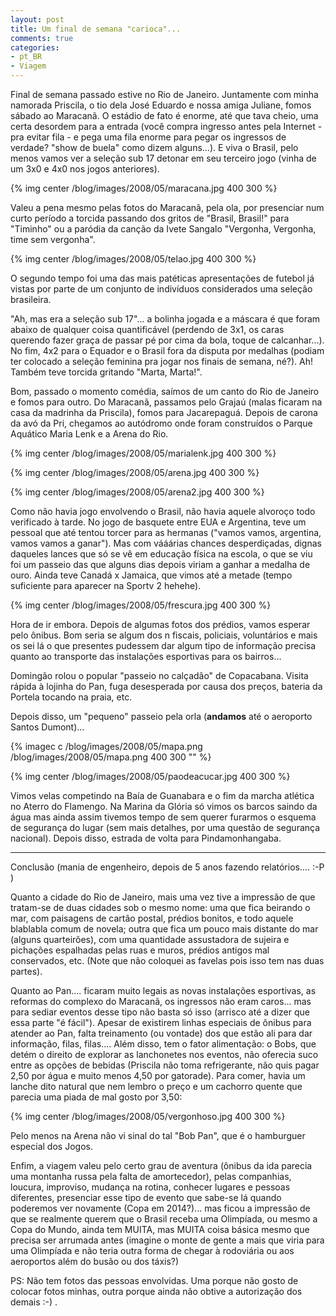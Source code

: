 ```yaml
---
layout: post
title: Um final de semana "carioca"...
comments: true
categories:
- pt_BR
- Viagem
---
```

Final de semana passado estive no Rio de Janeiro. Juntamente com minha namorada Priscila, o tio dela José Eduardo e nossa amiga Juliane, fomos sábado ao Maracanã. O estádio de fato é enorme, até que tava cheio, uma certa desordem para a entrada (você compra ingresso antes pela Internet - pra evitar fila - e pega uma fila enorme para pegar os ingressos de verdade? "show de buela" como dizem alguns...). E viva o Brasil, pelo menos vamos ver a seleção sub 17 detonar em seu terceiro jogo (vinha de um 3x0 e 4x0 nos jogos anteriores).

{% img center /blog/images/2008/05/maracana.jpg 400 300 %}

Valeu a pena mesmo pelas fotos do Maracanã, pela ola, por presenciar num curto período a torcida passando dos gritos de "Brasil, Brasil!" para "Timinho" ou a paródia da canção da Ivete Sangalo "Vergonha, Vergonha, time sem vergonha".

{% img center /blog/images/2008/05/telao.jpg 400 300 %}

O segundo tempo foi uma das mais patéticas apresentações de futebol já vistas por parte de um conjunto de indivíduos  considerados uma seleção brasileira.

"Ah, mas era a seleção sub 17"... a bolinha jogada e a máscara é que foram abaixo de qualquer coisa quantificável (perdendo de 3x1, os caras querendo fazer graça de passar pé por cima da bola, toque de calcanhar...). No fim, 4x2 para o Equador e o Brasil fora da disputa por medalhas (podiam ter colocado a seleção feminina pra jogar nos finais de semana, né?). Ah! Também teve torcida gritando "Marta, Marta!".

Bom, passado o momento comédia, saímos de um canto do Rio de Janeiro e fomos para outro. Do Maracanã, passamos pelo Grajaú (malas ficaram na casa da madrinha da Priscila), fomos para Jacarepaguá. Depois de carona da avó da Pri, chegamos ao autódromo onde foram construídos o Parque Aquático Maria Lenk e a Arena do Rio.

{% img center /blog/images/2008/05/marialenk.jpg 400 300 %}

{% img center /blog/images/2008/05/arena.jpg 400 300 %}

{% img center /blog/images/2008/05/arena2.jpg 400 300 %}

Como não havia jogo envolvendo o Brasil, não havia aquele alvoroço todo verificado à tarde. No jogo de basquete entre EUA e Argentina, teve um pessoal que até tentou torcer para as hermanas ("vamos vamos, argentina, vamos vamos a ganar"). Mas com vááárias chances desperdiçadas, dignas daqueles lances que só se vê em educação física na escola, o que se viu foi um passeio das que alguns dias depois viriam a ganhar a medalha de ouro. Ainda teve Canadá x Jamaica, que vimos até a metade (tempo suficiente para aparecer na Sportv  2 hehehe).

{% img center /blog/images/2008/05/frescura.jpg 400 300 %}

Hora de ir embora. Depois de algumas fotos dos prédios, vamos esperar pelo ônibus. Bom seria se algum dos n fiscais, policiais, voluntários e mais os sei lá o que presentes pudessem  dar algum tipo de informação precisa quanto ao transporte das instalações esportivas para os bairros...

Domingão rolou o popular "passeio no calçadão" de Copacabana. Visita rápida à lojinha do Pan, fuga desesperada por causa dos preços, bateria da Portela tocando na praia, etc.

Depois disso, um "pequeno" passeio pela orla (**andamos** até o aeroporto Santos Dumont)...

{% imagec c /blog/images/2008/05/mapa.png /blog/images/2008/05/mapa.png 400 300 "" %}

{% img center /blog/images/2008/05/paodeacucar.jpg 400 300 %}

Vimos velas competindo na Baía de Guanabara e o fim da marcha atlética no Aterro do Flamengo. Na Marina da Glória só vimos os barcos saindo da água mas ainda assim tivemos tempo de sem querer furarmos o esquema de segurança do lugar (sem mais detalhes, por uma questão de segurança nacional). Depois disso, estrada de volta para Pindamonhangaba.

---

Conclusão (mania de engenheiro, depois de 5 anos fazendo relatórios.... :-P )

Quanto a cidade do Rio de Janeiro, mais uma vez tive a impressão de que tratam-se de duas cidades sob o mesmo nome: uma que fica beirando o mar, com paisagens de cartão postal, prédios bonitos, e todo aquele blablabla comum de novela; outra que fica um pouco mais distante do mar (alguns quarteirões), com uma quantidade assustadora de sujeira e pichações espalhadas pelas ruas e muros, prédios antigos mal conservados, etc. (Note que não coloquei as favelas pois isso tem nas duas partes).

Quanto ao Pan.... ficaram muito legais as novas instalações esportivas, as reformas do complexo do Maracanã, os ingressos não eram caros... mas para sediar eventos desse tipo não basta só isso (arrisco até a dizer que essa parte "é fácil"). Apesar de existirem linhas especiais de ônibus para atender ao Pan, falta treinamento (ou vontade) dos que estão ali para dar informação, filas, filas....  Além disso, tem o fator alimentação: o Bobs, que detém o direito de explorar as lanchonetes nos eventos, não oferecia suco entre as opções de bebidas (Priscila não toma refrigerante, não quis pagar 2,50 por água e muito menos 4,50 por gatorade). Para comer, havia um lanche dito natural que nem lembro o preço e um cachorro quente que parecia uma piada de mal gosto por 3,50:


{% img center /blog/images/2008/05/vergonhoso.jpg 400 300 %}

Pelo menos na Arena não vi sinal do tal "Bob Pan", que é o hamburguer especial dos Jogos.

Enfim, a viagem valeu pelo certo grau de aventura (ônibus da ida parecia uma montanha russa pela falta de amortecedor), pelas companhias, loucura, improviso, mudança na rotina, conhecer lugares e pessoas diferentes, presenciar esse tipo de evento que sabe-se lá quando poderemos ver novamente (Copa em 2014?)... mas ficou a impressão de que se realmente querem que o Brasil receba uma Olimpíada, ou mesmo a Copa do Mundo, ainda tem MUITA, mas MUITA coisa básica mesmo que precisa ser arrumada antes (imagine o monte de gente a mais que viria para uma Olimpíada e não teria outra forma de chegar à rodoviária ou aos aeroportos além do busão ou dos táxis?)

PS: Não tem fotos das pessoas envolvidas. Uma porque não gosto de colocar fotos minhas, outra porque ainda não obtive a autorização dos demais :-) .
